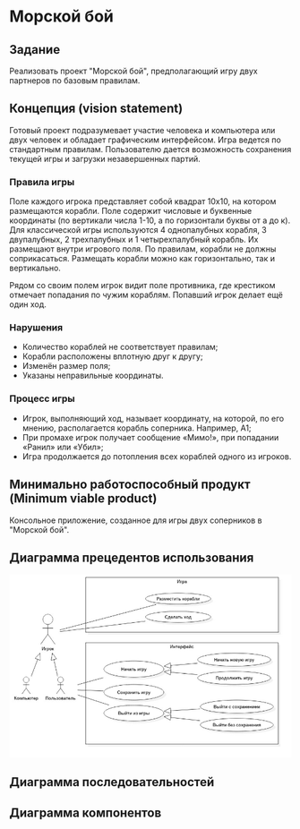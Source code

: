 # Морской бой
## Задание

Реализовать проект "Морской бой", предполагающий игру двух партнеров по базовым правилам.

## Концепция (vision statement)

Готовый проект подразумевает участие человека и компьютера или двух человек и обладает графическим интерфейсом. Игра ведется по стандартным правилам. Пользователю дается возможность сохранения текущей игры и загрузки незавершенных партий. 

### Правила игры

Поле каждого игрока представляет собой квадрат 10х10, на котором размещаются корабли. Поле содержит числовые и буквенные координаты (по вертикали числа 1-10, а по горизонтали буквы от а до к).  Для классической игры используются 4 однопалубных корабля, 3 двупалубных, 2 трехпалубных и 1 четырехпалубный корабль. Их размещают внутри игрового поля. По правилам, корабли не должны соприкасаться. Размещать корабли можно как горизонтально, так и вертикально.

Рядом со своим полем игрок видит поле противника, где крестиком отмечает попадания по чужим кораблям. Попавший игрок делает ещё один ход.

### Нарушения 

* Количество кораблей не соответствует правилам; 
* Корабли расположены вплотную друг к другу; 
* Изменён размер поля;
* Указаны неправильные координаты. 

### Процесс игры 

* Игрок, выполняющий ход, называет координату, на которой, по его мнению, располагается корабль соперника. Например, А1;
* При промахе игрок получает сообщение «Мимо!», при попадании «Ранил» или «Убил»;
* Игра продолжается до потопления всех кораблей одного из игроков.

## Минимально работоспособный продукт (Minimum viable product)

Консольное приложение, созданное для игры двух соперников в "Морской бой".

## Диаграмма прецедентов использования

![](report/Diagrams/UseCaseDiagram.jpg)

## Диаграмма последовательностей

## Диаграмма компонентов
